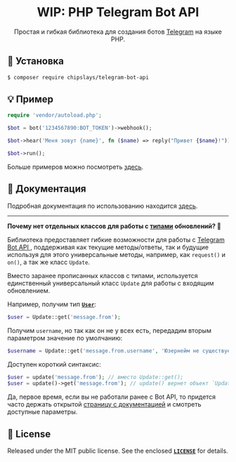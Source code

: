 <h1 align="center"><b>WIP: PHP Telegram Bot API</b></h1>

<p align="center">Простая и гибкая библиотека для создания ботов <a href="https://telegram.org/">Telegram</a> на языке PHP.</p>

## 👷 Установка

```bash
$ composer require chipslays/telegram-bot-api
```

## 💡 Пример
```php 
require 'vendor/autoload.php';

$bot = bot('1234567890:BOT_TOKEN')->webhook();

$bot->hear('Меня зовут {name}', fn ($name) => reply("Привет {$name}!"));

$bot->run();
```

Больше примеров можно посмотреть [здесь](https://github.com/aethletic/telegram-bot-api/tree/master/examples).

## 📖 Документация

Подробная документация по использованию находится [здесь](https://github.com/chipslays/telegram-bot-api/tree/master/docs).

---

**Почему нет отдельных классов для работы с [типами](https://core.telegram.org/bots/api#available-types) обновлений? 🤨**

Библиотека предоставляет гибкие возможности для работы с [Telegram Bot API ](https://core.telegram.org/bots/api), поддерживая как текущие методы/ответы, так и будущие используя для этого универсальные методы, например, как `request()` и `on()`, а так же класс `Update`.

Вместо заранее прописанных классов с типами, используется единственный универсальный класс `Update` для работы с входящим обновлением. 

Например, получим тип [**`User`**](https://core.telegram.org/bots/api#user): 

```php
$user = Update::get('message.from');
```

Получим `username`, но так как он не у всех есть, передадим вторым параметром значение по умолчанию:

```php
$username = Update::get('message.from.username', 'Юзернейм не существует 😥');
```

Доступен короткий синтаксис:
```php
$user = update('message.from'); // вместо Update::get();
$user = update()->get('message.from'); // update() вернет объект `Update`;
```

Да, первое время, если вы не работали ранее с Bot API, то придется часто держать открытой [страницу с документацией](https://core.telegram.org/bots/api) и смотреть доступные параметры.

## 🔑 License
Released under the MIT public license. See the enclosed [**`LICENSE`**](https://github.com/aethletic/telegram-bot-api/blob/master/license) for details.
